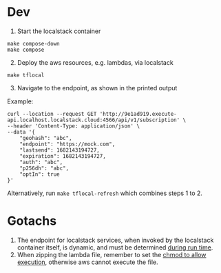 # Dev
1. Start the localstack container
```
make compose-down
make compose
```

2. Deploy the aws resources, e.g. lambdas, via localstack
```
make tflocal
```

3. Navigate to the endpoint, as shown in the printed output

Example:
```
curl --location --request GET 'http://9e1ad919.execute-api.localhost.localstack.cloud:4566/api/v1/subscription' \
--header 'Content-Type: application/json' \
--data '{
    "geohash": "abc",
    "endpoint": "https://mock.com",
    "lastsend": 1682143194727,
    "expiration": 1682143194727,
    "auth": "abc",
    "p256dh": "abc",
    "optIn": true
}'
```

Alternatively, run `make tflocal-refresh` which combines steps 1 to 2.

# Gotachs
1. The endpoint for localstack services, when invoked by the localstack container itself, is dynamic, and must be determined [during run time](https://github.com/localstack/localstack/issues/2511).
2. When zipping the lambda file, remember to set the [chmod to allow execution](https://github.com/hashicorp/terraform-provider-archive/issues/10#issuecomment-1537081365), otherwise aws cannot execute the file.
